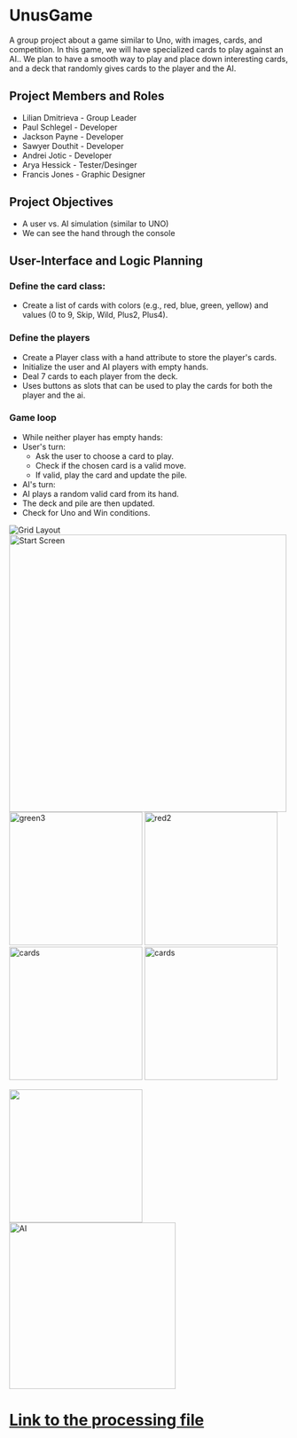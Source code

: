 # UnusGame
A group project about a game similar to Uno, with images, cards, and competition. In this game, we will have specialized cards to play against an AI.. We plan to have a smooth way to play and place down interesting cards, and a deck that randomly gives cards to the player and the AI.

##  Project Members and Roles
* Lilian Dmitrieva - Group Leader
* Paul Schlegel - Developer
*  Jackson Payne - Developer
*  Sawyer Douthit - Developer
*  Andrei Jotic - Developer
*  Arya Hessick - Tester/Desinger
*  Francis Jones - Graphic Designer

## Project Objectives

* A user vs. AI simulation (similar to UNO)
* We can see the hand through the console



## User-Interface and Logic Planning
### Define the card class:
* Create a list of cards with colors (e.g., red, blue, green, yellow) and values (0 to 9, Skip, Wild, Plus2, Plus4).
### Define the players
* Create a Player class with a hand attribute to store the player's cards.
* Initialize the user and AI players with empty hands.
* Deal 7 cards to each player from the deck.
* Uses buttons as slots that can be used to play the cards for both the player and the ai.
### Game loop
* While neither player has empty hands:
* User's turn:  
  * Ask the user to choose a card to play.
  * Check if the chosen card is a valid move.
  * If valid, play the card and update the pile.
* AI's turn:
 * AI plays a random valid card from its hand.
 * The deck and pile are then updated.
* Check for Uno and Win conditions.

 ![Grid Layout](https://github.com/LilianDm/UnusGame/blob/main/images/Unus_GridLayout.png?raw=true)
 <img src="https://github.com/LilianDm/UnusGame/blob/main/images/newstartscreenAH.png?raw=true" alt="Start Screen" width="500" height="500">
 <img src="https://github.com/LilianDm/UnusGame/blob/main/images/Cards/Untitled66_20240228112152.png?raw=true" alt="green3" width="240" height="240">
 <img src="https://github.com/LilianDm/UnusGame/blob/main/images/Cards/Untitled66_20240228112453.png?raw=true" alt = "red2" width="240" height="240">
 <img src="https://github.com/LilianDm/UnusGame/blob/main/images/Cards/Untitled66_20240228112406.png?raw=true" alt="cards" width="240" height="240">
 <img src="https://github.com/LilianDm/UnusGame/blob/main/images/blue4.aryahessick.png?raw=true" alt="cards" width="240" height="240">
 
 
 <img src="https://github.com/LilianDm/UnusGame/blob/main/images/Cards/Cards-5.png?raw=true" width="240" height="240">

 <img src="https://github.com/LilianDm/UnusGame/assets/120538859/68061536-a5cd-46e4-b600-01c2f46f3dd2" alt="AI" width= "300" height = "300">


# [Link to the processing file](https://github.com/LilianDm/UnusGame/files/14562776/UNNNus_Game_734.zip)




